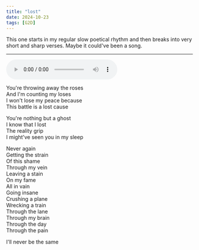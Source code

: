 ```yaml
---
title: "lost"
date: 2024-10-23
tags: [G2D]
---
```


This one starts in my regular slow poetical rhythm and then breaks into very short and sharp verses. Maybe it could've been a song.

---

<audio controls src="/lost.ogg" preload="metadata"></audio>

You're throwing away the roses  
And I'm counting my loses  
I won't lose my peace because  
This battle is a lost cause  

You're nothing but a ghost  
I know that I lost  
The reality grip  
I might've seen you in my sleep  

Never again  
Getting the strain  
Of this shame  
Through my vein  
Leaving a stain  
On my fame  
All in vain  
Going insane  
Crushing a plane  
Wrecking a train  
Through the lane  
Through my brain  
Through the day  
Through the pain  

I'll never be the same
